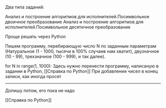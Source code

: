Два типа заданий:

Анализ и построение алгоритмов для исполнителей.Посимвольное двоичное преобразование
Анализ и построение алгоритмов для исполнителей.Посимвольное десятичное преобразование



Проще решать через Python

Пишем программу, перебирающую число N по заданным параметрам (Натуральное (1 - 1000, тысячи в 100% случаев нам хватит), двузначное (10 - 99), трехзначное (100 - 999), и так далее).

for N in range(1, 1000):
	Здесь нужно перенести программу, написаную в задании в Python, [[Справка по Python]]
	При добавлении чисел в конец записи, как иногда просят




***
Допишу потом, его пока не надо


[[Справка по Python]]
